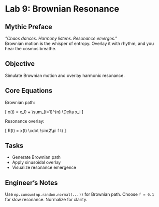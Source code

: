 # Lab 9: Brownian Resonance

## Mythic Preface
_"Chaos dances. Harmony listens. Resonance emerges."_  
Brownian motion is the whisper of entropy. Overlay it with rhythm, and you hear the cosmos breathe.

## Objective
Simulate Brownian motion and overlay harmonic resonance.

## Core Equations
Brownian path:


\[
x(t) = x_0 + \sum_{i=1}^{n} \Delta x_i
\]


Resonance overlay:


\[
R(t) = x(t) \cdot \sin(2\pi f t)
\]



## Tasks
- Generate Brownian path
- Apply sinusoidal overlay
- Visualize resonance emergence

## Engineer’s Notes
Use `np.cumsum(np.random.normal(...))` for Brownian path. Choose `f = 0.1` for slow resonance. Normalize for clarity.
